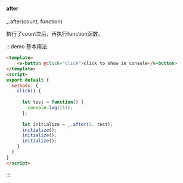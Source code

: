 #### after

_.after(count, function) 

执行了count次后，再执行function函数。

:::demo 基本用法
```html
<template>
    <v-button @click="click">click to show in console</v-button>
</template>
<script>
export default {
  methods: {
    click() {
      
      let test = function() {
        console.log(111);
      };
      
      let initialize = _.after(2, test);
      initialize();
      initialize();
      initialize();
    }
  }
}
</script>
```
:::
